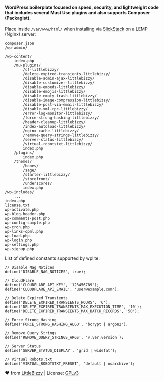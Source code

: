 #### WordPress boilerplate focused on speed, security, and lightweight code that includes several Must Use plugins and also supports Composer (Packagist).

Place inside `/var/www/html/` when installing via [SlickStack](https://slickstack.io) on a LEMP (Nginx) server:

    composer.json
    /wp-admin/
        ...
    /wp-content/
        index.php
        /mu-plugins/
            /cf-littlebizzy/
            /delete-expired-transients-littlebizzy/
            /disable-admin-ajax-littlebizzy/
            /disable-customizer-littlebizzy/
            /disable-embeds-littlebizzy/
            /disable-emojis-littlebizzy/
            /disable-empty-trash-littlebizzy/
            /disable-image-compression-littlebizzy/
            /disable-post-via-email-littlebizzy/
            /disable-xml-rpc-littlebizzy/
            /error-log-monitor-littlebizzy/
            /force-strong-hashing-littlebizzy/
            /header-cleanup-littlebizzy/
            /index-autoload-littlebizzy/
            /nginx-cache-littlebizzy/
            /remove-query-strings-littlebizzy/
            /server-status-littlebizzy/
            /virtual-robotstxt-littlebizzy/
            index.php
        /plugins/
            index.php
        /themes/
            /bones/
            /sage/
            /starter-littlebizzy/
            /storefront/
            /underscores/
            index.php
    /wp-includes/
        ...
    index.php
    license.txt
    wp-activate.php
    wp-blog-header.php
    wp-comments-post.php
    wp-config-sample.php
    wp-cron.php
    wp-links-opml.php
    wp-load.php
    wp-login.php
    wp-settings.php
    wp-signup.php

List of defined constants supported by wplite:

    // Disable Nag Notices
    define('DISABLE_NAG_NOTICES', true);
    
    // CloudFlare
    define('CLOUDFLARE_API_KEY', '123456789');
    define('CLOUDFLARE_API_EMAIL', 'user@example.com');
    
    // Delete Expired Transients
    define('DELETE_EXPIRED_TRANSIENTS_HOURS', '6');
    define('DELETE_EXPIRED_TRANSIENTS_MAX_EXECUTION_TIME', '10');
    define('DELETE_EXPIRED_TRANSIENTS_MAX_BATCH_RECORDS', '50');
    
    // Force Strong Hashing
    define('FORCE_STRONG_HASHING_ALGO', 'bcrypt | argon2');
    
    // Remove Query Strings
    define('REMOVE_QUERY_STRINGS_ARGS', 'v,ver,version');
    
    // Server Status
    define('SERVER_STATUS_DISPLAY', 'grid | widefat');
    
    // Virtual Robots.txt
    define('VIRTUAL_ROBOTSTXT_PRESET', 'default | noarchive');

❤ from [LittleBizzy](https://www.littlebizzy.com) | License: [GPLv3](https://www.gnu.org/licenses/gpl-3.0)
